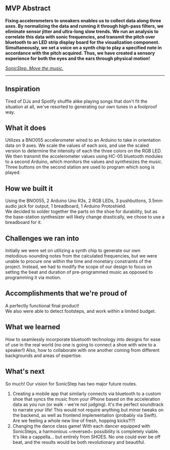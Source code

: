## MVP Abstract
**Fixing accelerometers to sneakers enables us to collect data along three axes.  By normalizing the data and running it through high-pass filters, we eliminate sensor jitter and ultra-long slow trends.  We run an analysis to correlate this data with sonic frequencies, and transmit the pitch over bluetooth to an LED strip display board for the visualization component.  Simultaneously, we set a voice on a synth chip to play a specified note in accordance with the pitch acquired.  Thus, we have created a sensory experience for both the eyes and the ears through physical motion!**

[_SonicStep.  Move the music._](https://youtu.be/XC2DmUyljfs)

_______________________________________________________________________________________________________

## Inspiration
Tired of DJs and Spotify shuffle alike playing songs that don't fit the situation at all, we've resorted to generating our own tunes in a foolproof way. 

## What it does
Utilizes a BNO055 accelerometer wired to an Arduino to take in orientation data on 9 axes. We scale the values of each axis, and use the scaled version to determine the intensity of each the three colors on the RGB LED. We then transmit the accelerometer values using HC-05 bluetooth modules to a second Arduino, which monitors the values and synthesizes the music. Three buttons on the second station are used to program which song is played.

## How we built it
Using the BNO055, 2 Arduino Uno R3s, 2 RGB LEDs, 3 pushbuttons, 3.5mm audio jack for output, 1 breadboard, 1 Arduino Protoshield.  
We decided to solder together the parts on the shoe for durability, but as the base-station synthesizer will likely change drastically, we chose to use a breadboard for it.

## Challenges we ran into
Initially we were set on utilizing a synth chip to generate our own melodious-sounding notes from the calculated frequencies, but we were unable to procure one within the time and monetary constraints of the project.  Instead, we had to modify the scope of our design to focus on setting the beat and duration of pre-programmed music as opposed to programming it via motion.

## Accomplishments that we're proud of
A perfectly functional final product!  
We also were able to detect footsteps, and work within a limited budget.

## What we learned
How to seamlessly incorporate bluetooth technology into designs for ease of use in the real world (no one is going to connect a shoe with wire to a speaker!)
Also, how to collaborate with one another coming from different backgrounds and areas of expertise. 

## What's next
So much!  Our vision for SonicStep has two major future routes.  
1. Creating a mobile app that similarly connects via bluetooth to a custom shoe that syncs the music from your iPhone based on the acceleration data as you run (or walk - we're not judging).  It's the perfect soundtrack to narrate your life!  This would not require anything but minor tweaks on the backend, as well as frontend implementation (probably via Swift).  Are we feeling a whole new line of fresh, hopping kicks?!?!
2. Changing the dance class game!  With each dancer equipped with SonicSteps, a harmonious ~reversed~ possibility is completely viable.  It's like a cappella... but entirely from SHOES.  No one could ever be off beat, and the results would be both revolutionary and beautiful.
